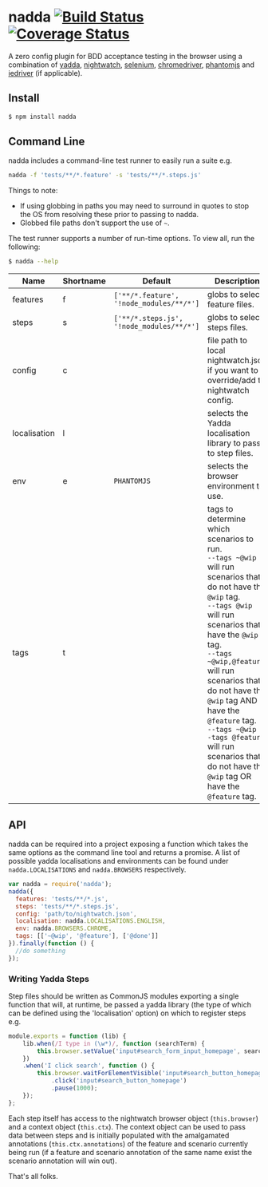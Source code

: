 nadda [![Build Status](https://travis-ci.org/iamcdonald/nadda.svg?branch=master)](https://travis-ci.org/iamcdonald/nadda) [![Coverage Status](https://coveralls.io/repos/iamcdonald/nadda/badge.svg?branch=master&service=github)](https://coveralls.io/github/iamcdonald/nadda?branch=master)
===============

A zero config plugin for BDD acceptance testing in the browser using a combination of
[yadda](https://github.com/acuminous/yadda), [nightwatch](http://nightwatchjs.org), [selenium](http://docs.seleniumhq.org), [chromedriver](https://sites.google.com/a/chromium.org/chromedriver/), [phantomjs](http://phantomjs.org) and [iedriver](https://code.google.com/p/selenium/wiki/InternetExplorerDriver) (if applicable).

## Install

```sh
$ npm install nadda
```

## Command Line
nadda includes a command-line test runner to easily run a suite e.g.
```sh
nadda -f 'tests/**/*.feature' -s 'tests/**/*.steps.js'
```
Things to note:
- If using globbing in paths you may need to surround in quotes to stop the OS from resolving these prior to passing to nadda.
- Globbed file paths don't support the use of ```~```. 

The test runner supports a number of run-time options.
To view all, run the following:
```sh
$ nadda --help
```
| Name          | Shortname | Default       | Description
|-------------- |-----------|---------------|-------------------------------
| features      | f         | ```['**/*.feature', '!node_modules/**/*']```  | globs to select feature files.
| steps         | s         | ```['**/*.steps.js', '!node_modules/**/*']``` | globs to select steps files.  
| config        | c         |               | file path to local nightwatch.json if you want to override/add to nightwatch config.
| localisation  | l         |               | selects the Yadda localisation library to pass to step files.
| env           | e         | ```PHANTOMJS```     | selects the browser environment to use.
| tags          | t         |               | tags to determine which scenarios to run.<br>```--tags ~@wip``` <br>will run scenarios that do not have the ```@wip``` tag.<br>```--tags @wip``` <br>will run scenarios that have the ```@wip``` tag.<br>```--tags ~@wip,@feature``` <br>will run scenarios that do not have the ```@wip``` tag AND have the ```@feature``` tag. <br>```--tags ~@wip --tags @feature``` <br>will run scenarios that do not have the ```@wip``` tag OR have the ```@feature``` tag.
## API
nadda can be required into a project exposing a function which takes the same options as the command line tool and returns a promise.
A list of possible yadda localisations and environments can be found under ```nadda.LOCALISATIONS``` and ```nadda.BROWSERS``` respectively.

```js
var nadda = require('nadda');
nadda({
  features: 'tests/**/*.js',
  steps: 'tests/**/*.steps.js',
  config: 'path/to/nightwatch.json',
  localisation: nadda.LOCALISATIONS.ENGLISH,
  env: nadda.BROWSERS.CHROME,
  tags: [['~@wip', '@feature'], ['@done']]
}).finally(function () {
  //do something
});
```
### Writing Yadda Steps
Step files should be written as CommonJS modules exporting a single function that will, at runtime, be passed a yadda library (the type of which can be defined using the 'localisation' option) on which to register steps e.g.
```js
module.exports = function (lib) {
    lib.when(/I type in (\w*)/, function (searchTerm) {
        this.browser.setValue('input#search_form_input_homepage', searchTerm);
    })
    .when('I click search', function () {
        this.browser.waitForElementVisible('input#search_button_homepage', 1000)
            .click('input#search_button_homepage')
            .pause(1000);
    });
};
```
Each step itself has access to the nightwatch browser object (```this.browser```) and a context object (```this.ctx```). The context object can be used to pass data between steps and is initially populated with the amalgamated annotations  (```this.ctx.annotations```) of the feature and scenario currently being run (if a feature and scenario annotation of the same name exist the scenario annotation will win out).  

That's all folks.
